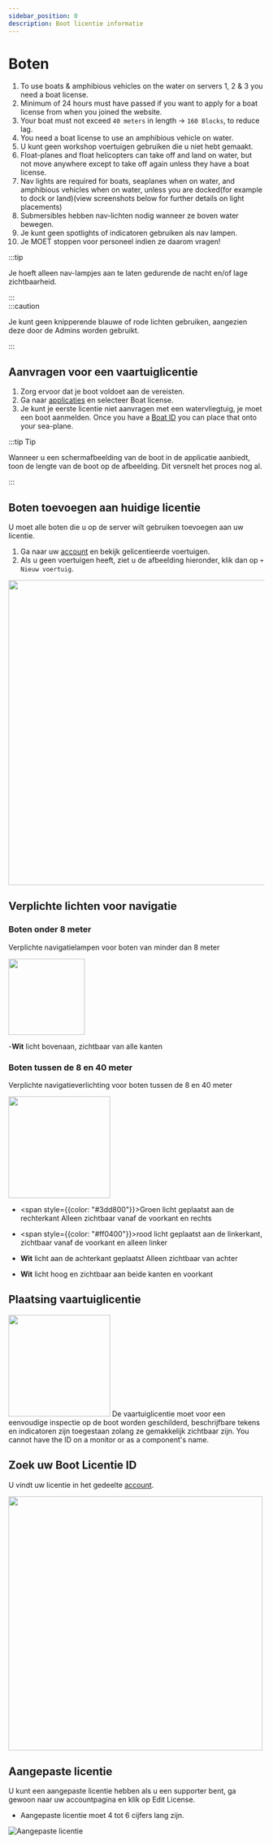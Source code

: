 ```yaml
---
sidebar_position: 0
description: Boot licentie informatie
---
```


# Boten

1. To use boats & amphibious vehicles on the water on servers 1, 2 & 3 you need a boat license.
2. Minimum of 24 hours must have passed if you want to apply for a boat license from when you joined the website.
3. Your boat must not exceed `40 meters` in length -> `160 Blocks`, to reduce lag.
4. You need a boat license to use an amphibious vehicle on water.
5. U kunt geen workshop voertuigen gebruiken die u niet hebt gemaakt.
6. Float-planes and float helicopters can take off and land on water, but not move anywhere except to take off again unless they have a boat license.
7. Nav lights are required for boats, seaplanes when on water, and amphibious vehicles when on water, unless you are docked(for example to dock or land)(view screenshots below for further details on light placements)
8. Submersibles hebben nav-lichten nodig wanneer ze boven water bewegen.
9. Je kunt geen spotlights of indicatoren gebruiken als nav lampen.
10. Je MOET stoppen voor personeel indien ze daarom vragen!


:::tip

Je hoeft alleen nav-lampjes aan te laten gedurende de nacht en/of lage zichtbaarheid.

:::  
:::caution

Je kunt geen knipperende blauwe of rode lichten gebruiken, aangezien deze door de Admins worden gebruikt.

:::

## Aanvragen voor een vaartuiglicentie

1. Zorg ervoor dat je boot voldoet aan de vereisten.
2. Ga naar [applicaties](https://trickys.gg/applications/new) en selecteer Boat license.
3. Je kunt je eerste licentie niet aanvragen met een watervliegtuig, je moet een boot aanmelden. Once you have a [Boat ID](boats.md#boat-license-placement) you can place that onto your sea-plane.

:::tip Tip

Wanneer u een schermafbeelding van de boot in de applicatie aanbiedt, toon de lengte van de boot op de afbeelding. Dit versnelt het proces nog al.

:::

## Boten toevoegen aan huidige licentie

U moet alle boten die u op de server wilt gebruiken toevoegen aan uw licentie.

1. Ga naar uw [account](https://trickys.gg/account) en bekijk gelicentieerde voertuigen.
2. Als u geen voertuigen heeft, ziet u de afbeelding hieronder, klik dan op `+ Nieuw voertuig`.

<img src="/img/boats/boatsaddingtocurrentlicense.png" width="600px" />

## Verplichte lichten voor navigatie


### Boten onder 8 meter

Verplichte navigatielampen voor boten van minder dan 8 meter

  <div class="flex-vcenter">
      <img src="/img/boats/tsboatnav2.png" width="150px" style={{margin: "0 32px"}} />
    <div>

-**Wit** licht bovenaan, zichtbaar van alle kanten

</div>
</div>

### Boten tussen de 8 en 40 meter
Verplichte navigatieverlichting voor boten tussen de 8 en 40 meter

  <div class="flex-vcenter">
    <img src="/img/boats/tsboatnav1.png" width="200px"/>
    <div>

- <span style={{color: "#3dd800"}}>Groen</span> licht geplaatst aan de rechterkant Alleen zichtbaar vanaf de voorkant en rechts
- <span style={{color: "#ff0400"}}>rood</span> licht geplaatst aan de linkerkant, zichtbaar vanaf de voorkant en alleen linker
- **Wit** licht aan de achterkant geplaatst Alleen zichtbaar van achter
- **Wit** licht hoog en zichtbaar aan beide kanten en voorkant


  </div>
  </div>

## Plaatsing vaartuiglicentie

  <div class="flex-vcenter">
    <img src="/img/boats/tsboatid1.png" width="200px"/>
    De vaartuiglicentie moet voor een eenvoudige inspectie op de boot worden geschilderd, beschrijfbare tekens en indicatoren zijn toegestaan zolang ze gemakkelijk zichtbaar zijn. You cannot have the ID on a monitor or as a component's name.
  </div>

## Zoek uw Boot Licentie ID
U vindt uw licentie in het gedeelte [account](https://trickys.gg/account).

<img src="/img/boats/tslicensesview.png" width="500" />

## Aangepaste licentie

U kunt een aangepaste licentie hebben als u een supporter bent, ga gewoon naar uw accountpagina en klik op Edit License.

- Aangepaste licentie moet 4 tot 6 cijfers lang zijn.

![Aangepaste licentie](/img/boats/tsblcustomlicense.png)